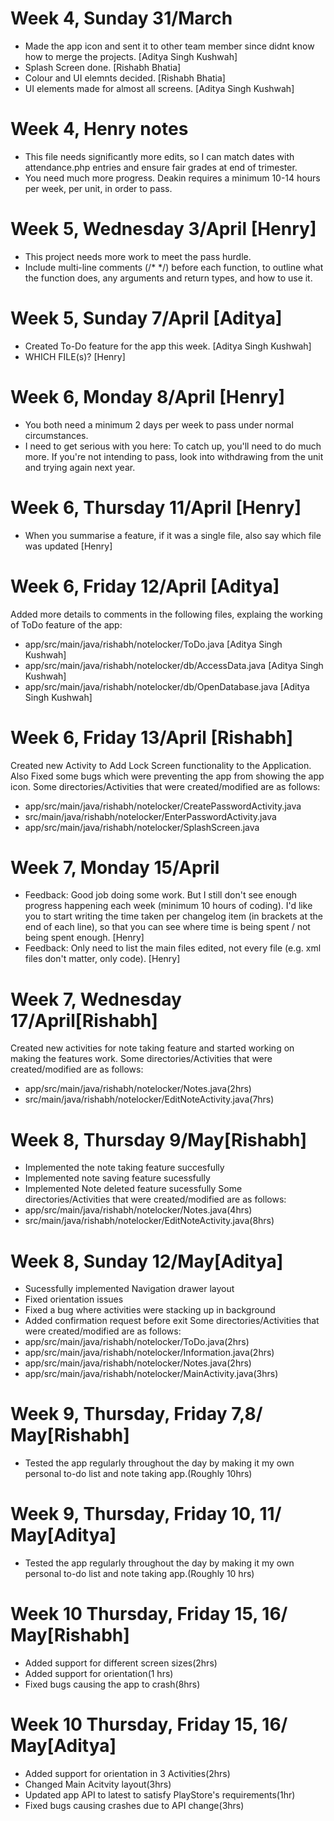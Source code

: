 # Week 4, Sunday 31/March
- Made the app icon and sent it to other team member since didnt know how to merge the projects. [Aditya Singh Kushwah]
- Splash Screen done. [Rishabh Bhatia]
- Colour and UI elemnts decided. [Rishabh Bhatia]
- UI elements made for almost all screens. [Aditya Singh Kushwah]

# Week 4, Henry notes
- This file needs significantly more edits, so I can match dates with attendance.php entries and ensure fair grades at end of trimester.
- You need much more progress. Deakin requires a minimum 10-14 hours per week, per unit, in order to pass.

# Week 5, Wednesday 3/April [Henry]
- This project needs more work to meet the pass hurdle.
- Include multi-line comments (/* */) before each function, to outline what the function does, any arguments and return types, and how to use it.

# Week 5, Sunday 7/April [Aditya]
- Created To-Do feature for the app this week. [Aditya Singh Kushwah]
- WHICH FILE(s)? [Henry]

# Week 6, Monday 8/April [Henry]
- You both need a minimum 2 days per week to pass under normal circumstances. 
- I need to get serious with you here: To catch up, you'll need to do much more. If you're not intending to pass, look into withdrawing from the unit and trying again next year.

# Week 6, Thursday 11/April [Henry]
- When you summarise a feature, if it was a single file, also say which file was updated [Henry]

# Week 6, Friday 12/April [Aditya]
Added more details to comments in the following files, explaing the working of ToDo feature of the app:
- app/src/main/java/rishabh/notelocker/ToDo.java [Aditya Singh Kushwah]
- app/src/main/java/rishabh/notelocker/db/AccessData.java [Aditya Singh Kushwah]
- app/src/main/java/rishabh/notelocker/db/OpenDatabase.java [Aditya Singh Kushwah]

# Week 6, Friday 13/April [Rishabh]
Created new Activity to Add Lock Screen functionality to the Application. Also Fixed some bugs which were preventing the app from showing the app icon.
Some directories/Activities that were created/modified are as follows:
- app/src/main/java/rishabh/notelocker/CreatePasswordActivity.java
- src/main/java/rishabh/notelocker/EnterPasswordActivity.java
- app/src/main/java/rishabh/notelocker/SplashScreen.java

# Week 7, Monday 15/April
- Feedback: Good job doing some work. But I still don't see enough progress happening each week (minimum 10 hours of coding). I'd like you to start writing the time taken per changelog item (in brackets at the end of each line), so that you can see where time is being spent / not being spent enough. [Henry]
- Feedback: Only need to list the main files edited, not every file (e.g. xml files don't matter, only code). [Henry]

# Week 7, Wednesday 17/April[Rishabh]
Created new activities for note  taking feature and started working on making the features work. 
Some directories/Activities that were created/modified are as follows:
- app/src/main/java/rishabh/notelocker/Notes.java(2hrs)
- src/main/java/rishabh/notelocker/EditNoteActivity.java(7hrs)

# Week 8, Thursday 9/May[Rishabh]
- Implemented the note taking feature succesfully
- Implemented note saving feature sucessfully
- Implemented Note deleted feature sucessfully
Some directories/Activities that were created/modified are as follows:
- app/src/main/java/rishabh/notelocker/Notes.java(4hrs)
- src/main/java/rishabh/notelocker/EditNoteActivity.java(8hrs)

# Week 8, Sunday 12/May[Aditya]
- Sucessfully implemented Navigation drawer layout
- Fixed orientation issues
- Fixed a bug where activities were stacking up in background
- Added confirmation request before exit
Some directories/Activities that were created/modified are as follows:
- app/src/main/java/rishabh/notelocker/ToDo.java(2hrs)
- app/src/main/java/rishabh/notelocker/Information.java(2hrs)
- app/src/main/java/rishabh/notelocker/Notes.java(2hrs)
- app/src/main/java/rishabh/notelocker/MainActivity.java(3hrs)

# Week 9, Thursday, Friday  7,8/ May[Rishabh]
- Tested the app regularly throughout the day by making it my own personal to-do list and note taking app.(Roughly 10hrs)

# Week 9, Thursday, Friday  10, 11/ May[Aditya]
- Tested the app regularly throughout the day by making it my own personal to-do list and note taking app.(Roughly 10 hrs)

# Week 10 Thursday, Friday  15, 16/ May[Rishabh]
- Added support for different screen sizes(2hrs)
- Added support for orientation(1 hrs)
- Fixed bugs causing the app to crash(8hrs)

# Week 10 Thursday, Friday  15, 16/ May[Aditya]
- Added support for orientation in 3 Activities(2hrs)
- Changed Main Acitvity layout(3hrs)
- Updated app API to latest to satisfy PlayStore's requirements(1hr)
- Fixed bugs causing crashes due to API change(3hrs)


